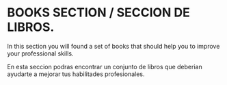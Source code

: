 # BOOKS SECTION / SECCION DE LIBROS.

In this section you will found a set of books that should help you to improve your professional skills.   

En esta seccion podras encontrar un conjunto de libros que deberian ayudarte a mejorar tus habilitades profesionales.


